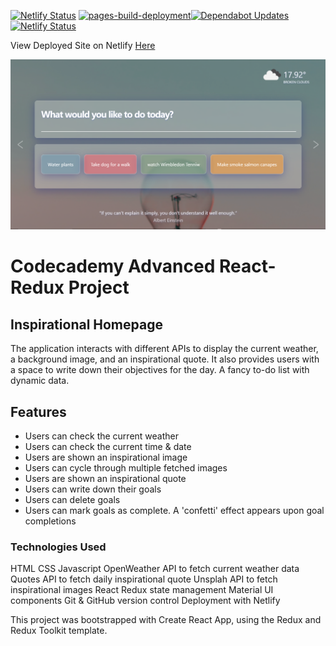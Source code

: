 [![Netlify Status](https://api.netlify.com/api/v1/badges/f397f410-9033-4d89-bb68-ed68bb11a5db/deploy-status?branch=master)](https://app.netlify.com/sites/my-inspirationalhomepage/deploys) [![pages-build-deployment](https://github.com/SOliv1/inspirational-homepage/actions/workflows/pages/pages-build-deployment/badge.svg)](https://github.com/SOliv1/inspirational-homepage/actions/workflows/pages/pages-build-deployment)[![Dependabot Updates](https://github.com/SOliv1/inspirational-homepage/actions/workflows/dependabot/dependabot-updates/badge.svg)](https://github.com/SOliv1/inspirational-homepage/actions/workflows/dependabot/dependabot-updates)
[![Netlify Status](https://api.netlify.com/api/v1/badges/f397f410-9033-4d89-bb68-ed68bb11a5db/deploy-status?branch=master)](https://app.netlify.com/sites/my-inspirationalhomepage/deploys)

View Deployed Site on Netlify [Here](https://my-inspirationalhomepage.netlify.app/)

![screenshot](https://github.com/SOliv1/inspiring-homepage/blob/master/inspiring-homepage-banner.png)



# Codecademy Advanced React-Redux Project

## Inspirational Homepage

The application interacts with different APIs to display the current weather, a background image, and an inspirational quote. It also provides users with a space to write down their objectives for the day. 
A fancy to-do list with dynamic data.

## Features
* Users can check the current weather
* Users can check the current time & date
* Users are shown an inspirational image
* Users can cycle through multiple fetched images
* Users are shown an inspirational quote
* Users can write down their goals
* Users can delete goals
* Users can mark goals as complete. A 'confetti' effect appears upon goal completions

### Technologies Used
HTML
CSS
Javascript
OpenWeather API to fetch current weather data
Quotes API to fetch daily inspirational quote
Unsplah API to fetch inspirational images
React
Redux state management
Material UI components
Git & GitHub version control
Deployment with Netlify

This project was bootstrapped with Create React App, using the Redux and Redux Toolkit template.
